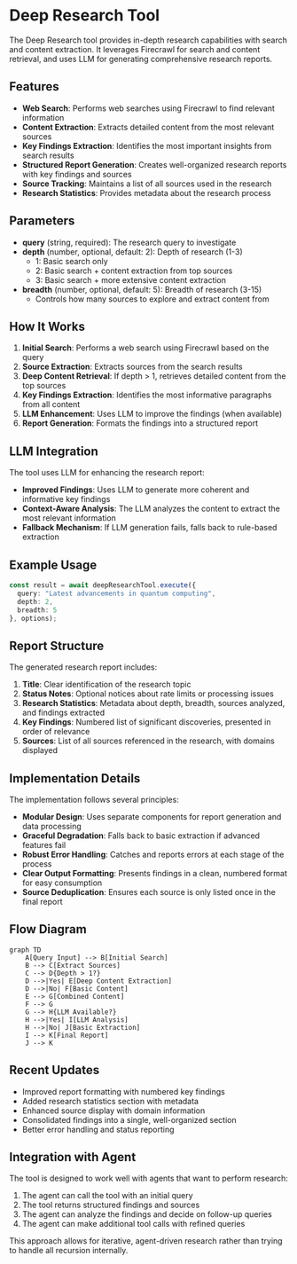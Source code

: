 # Deep Research Tool

The Deep Research tool provides in-depth research capabilities with search and content extraction. It leverages Firecrawl for search and content retrieval, and uses LLM for generating comprehensive research reports.

## Features

- **Web Search**: Performs web searches using Firecrawl to find relevant information
- **Content Extraction**: Extracts detailed content from the most relevant sources
- **Key Findings Extraction**: Identifies the most important insights from search results
- **Structured Report Generation**: Creates well-organized research reports with key findings and sources
- **Source Tracking**: Maintains a list of all sources used in the research
- **Research Statistics**: Provides metadata about the research process

## Parameters

- **query** (string, required): The research query to investigate
- **depth** (number, optional, default: 2): Depth of research (1-3)
  - 1: Basic search only
  - 2: Basic search + content extraction from top sources
  - 3: Basic search + more extensive content extraction
- **breadth** (number, optional, default: 5): Breadth of research (3-15)
  - Controls how many sources to explore and extract content from

## How It Works

1. **Initial Search**: Performs a web search using Firecrawl based on the query
2. **Source Extraction**: Extracts sources from the search results
3. **Deep Content Retrieval**: If depth > 1, retrieves detailed content from the top sources
4. **Key Findings Extraction**: Identifies the most informative paragraphs from all content
5. **LLM Enhancement**: Uses LLM to improve the findings (when available)
6. **Report Generation**: Formats the findings into a structured report

## LLM Integration

The tool uses LLM for enhancing the research report:

- **Improved Findings**: Uses LLM to generate more coherent and informative key findings
- **Context-Aware Analysis**: The LLM analyzes the content to extract the most relevant information
- **Fallback Mechanism**: If LLM generation fails, falls back to rule-based extraction

## Example Usage

```typescript
const result = await deepResearchTool.execute({
  query: "Latest advancements in quantum computing",
  depth: 2,
  breadth: 5
}, options);
```

## Report Structure

The generated research report includes:

1. **Title**: Clear identification of the research topic
2. **Status Notes**: Optional notices about rate limits or processing issues
3. **Research Statistics**: Metadata about depth, breadth, sources analyzed, and findings extracted
4. **Key Findings**: Numbered list of significant discoveries, presented in order of relevance
5. **Sources**: List of all sources referenced in the research, with domains displayed

## Implementation Details

The implementation follows several principles:

- **Modular Design**: Uses separate components for report generation and data processing
- **Graceful Degradation**: Falls back to basic extraction if advanced features fail
- **Robust Error Handling**: Catches and reports errors at each stage of the process
- **Clear Output Formatting**: Presents findings in a clean, numbered format for easy consumption
- **Source Deduplication**: Ensures each source is only listed once in the final report

## Flow Diagram

```mermaid
graph TD
    A[Query Input] --> B[Initial Search]
    B --> C[Extract Sources]
    C --> D{Depth > 1?}
    D -->|Yes| E[Deep Content Extraction]
    D -->|No| F[Basic Content]
    E --> G[Combined Content]
    F --> G
    G --> H{LLM Available?}
    H -->|Yes| I[LLM Analysis]
    H -->|No| J[Basic Extraction]
    I --> K[Final Report]
    J --> K
```

## Recent Updates

- Improved report formatting with numbered key findings
- Added research statistics section with metadata
- Enhanced source display with domain information
- Consolidated findings into a single, well-organized section
- Better error handling and status reporting

## Integration with Agent

The tool is designed to work well with agents that want to perform research:

1. The agent can call the tool with an initial query
2. The tool returns structured findings and sources
3. The agent can analyze the findings and decide on follow-up queries
4. The agent can make additional tool calls with refined queries

This approach allows for iterative, agent-driven research rather than trying to handle all recursion internally. 